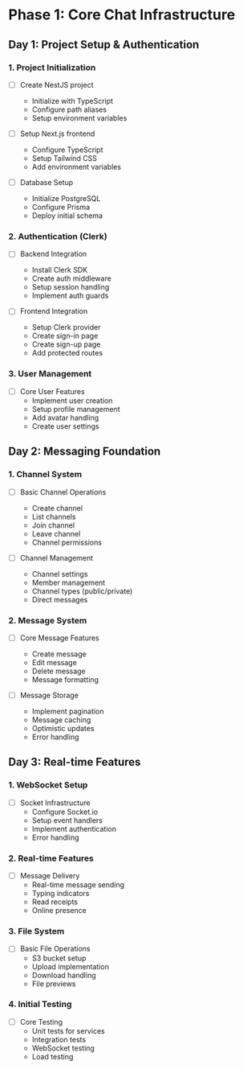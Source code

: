 # Phase 1: Core Chat Infrastructure

## Day 1: Project Setup & Authentication

### 1. Project Initialization
- [ ] Create NestJS project
  - Initialize with TypeScript
  - Configure path aliases
  - Setup environment variables

- [ ] Setup Next.js frontend
  - Configure TypeScript
  - Setup Tailwind CSS
  - Add environment variables

- [ ] Database Setup
  - Initialize PostgreSQL
  - Configure Prisma
  - Deploy initial schema

### 2. Authentication (Clerk)
- [ ] Backend Integration
  - Install Clerk SDK
  - Create auth middleware
  - Setup session handling
  - Implement auth guards

- [ ] Frontend Integration
  - Setup Clerk provider
  - Create sign-in page
  - Create sign-up page
  - Add protected routes

### 3. User Management
- [ ] Core User Features
  - Implement user creation
  - Setup profile management
  - Add avatar handling
  - Create user settings

## Day 2: Messaging Foundation

### 1. Channel System
- [ ] Basic Channel Operations
  - Create channel
  - List channels
  - Join channel
  - Leave channel
  - Channel permissions

- [ ] Channel Management
  - Channel settings
  - Member management
  - Channel types (public/private)
  - Direct messages

### 2. Message System
- [ ] Core Message Features
  - Create message
  - Edit message
  - Delete message
  - Message formatting

- [ ] Message Storage
  - Implement pagination
  - Message caching
  - Optimistic updates
  - Error handling

## Day 3: Real-time Features

### 1. WebSocket Setup
- [ ] Socket Infrastructure
  - Configure Socket.io
  - Setup event handlers
  - Implement authentication
  - Error handling

### 2. Real-time Features
- [ ] Message Delivery
  - Real-time message sending
  - Typing indicators
  - Read receipts
  - Online presence

### 3. File System
- [ ] Basic File Operations
  - S3 bucket setup
  - Upload implementation
  - Download handling
  - File previews

### 4. Initial Testing
- [ ] Core Testing
  - Unit tests for services
  - Integration tests
  - WebSocket testing
  - Load testing